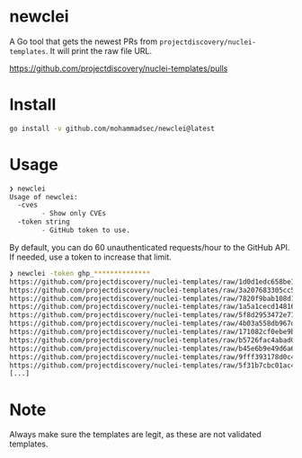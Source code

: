 # newclei

A Go tool that gets the newest PRs from `projectdiscovery/nuclei-templates`. It will print the raw file URL.

https://github.com/projectdiscovery/nuclei-templates/pulls

# Install

```zsh
go install -v github.com/mohammadsec/newclei@latest
```

# Usage

```zsh
❯ newclei
Usage of newclei:
  -cves
    	- Show only CVEs
  -token string
    	- GitHub token to use.
```

By default, you can do 60 unauthenticated requests/hour to the GitHub API. If needed, use a token to increase that limit.

```zsh
❯ newclei -token ghp_**************
https://github.com/projectdiscovery/nuclei-templates/raw/1d0d1edc658be15cb75d3e37fae86a97684d9b6b/http%2Fcves%2F2023%2FCVE-2023-1434.yaml
https://github.com/projectdiscovery/nuclei-templates/raw/3a207683305cc5d34ddd709061f050dffca8f490/http%2Fcves%2F2022%2FCVE-2022-24627.yaml
https://github.com/projectdiscovery/nuclei-templates/raw/7820f9bab108d173ba4733df838403f8fafdd0e5/http%2Fcves%2F2008%2FCVE-2008-1547.yaml
https://github.com/projectdiscovery/nuclei-templates/raw/1a5a1cecd148164a222cf5c9c196c673f077c5d6/http%2Fcves%2F2008%2FCVE-2008-7269.yaml
https://github.com/projectdiscovery/nuclei-templates/raw/5f8d2953472e7187e3a9be97d8988d3eae78600e/http%2Fcves%2F2010%2FCVE-2010-1586.yaml
https://github.com/projectdiscovery/nuclei-templates/raw/4b03a558db967dbee1f3dd1d6f96f6c944c8b0cb/http%2Fcves%2F2013%2FCVE-2013-2621.yaml
https://github.com/projectdiscovery/nuclei-templates/raw/171082cf0ebe9bf6b68601999ff41a167fea8dee/http%2Fcves%2F2011%2FCVE-2011-5252.yaml
https://github.com/projectdiscovery/nuclei-templates/raw/b5726fac4abad0b3929957bd51df4d4536492574/http%2Fcves%2F2012%2FCVE-2012-4982.yaml
https://github.com/projectdiscovery/nuclei-templates/raw/b45e6b9e49d6a608a453748c79387ac25e8ca384/http%2Ftakeovers%2Fwebflow-takeover.yaml
https://github.com/projectdiscovery/nuclei-templates/raw/9fff393178d0c4fb17ed69ed2bb18a1cc05ce92c/http%2Ftechnologies%2Fnacos-version.yaml
https://github.com/projectdiscovery/nuclei-templates/raw/5f31b7cbc01ac4b0a64dcbf247cc93c5e370dace/http%2Fosint%2Fdotcards.yaml
[...]
```

# Note

Always make sure the templates are legit, as these are not validated templates.
